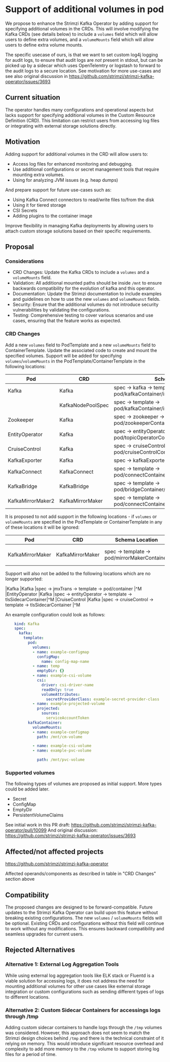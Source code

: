 # Support of additional volumes in pod

We propose to enhance the Strimzi Kafka Operator by adding support for specifying additional volumes in the CRDs. This will involve modifying the Kafka CRDs (see details below) to include a `volumes` field which will allow users to define extra volumes, and a `volumeMounts` field which will allow users to define extra volume mounts.

The specific usecase of ours, is that we want to set custom log4j logging for audit logs, to ensure that audit logs are *not* present in stdout, but can be picked up by a sidecar which uses OpenTelemtry or logstash to forward to the audit logs to a secure location.
See motivation for more use-cases and see also original discussion in <https://github.com/strimzi/strimzi-kafka-operator/issues/3693>

## Current situation

The operator handles many configurations and operational aspects but lacks support for specifying additional volumes in the Custom Resource Definition (CRD). This limitation can restrict users from accessing log files or integrating with external storage solutions directly.

## Motivation

Adding support for additional volumes in the CRD will allow users to:

 - Access log files for enhanced monitoring and debugging.
 - Use additional configurations or secret management tools that require mounting extra volumes.
 - Using for analyzing JVM issues (e.g. heap dumps)

And prepare support for future use-cases such as:

- Using Kafka Connect connectors to read/write files to/from the disk
- Using it for tiered storage
- CSI Secrets
- Adding plugins to the container image

Improve flexibility in managing Kafka deployments by allowing users to attach custom storage solutions based on their specific requirements.

## Proposal

### Considerations

- CRD Changes: Update the Kafka CRDs to include a `volumes` and a `volumeMounts` field.
- Validation: All additional mounted paths should be inside `/mnt` to ensure backwards compatibility for the evolution of kafka and this operator.
- Documentation: Update the Strimzi documentation to include examples and guidelines on how to use the new `volumes` and `volumeMounst` fields.
- Security: Ensure that the additional volumes do not introduce security vulnerabilities by validating the configurations.
- Testing: Comprehensive testing to cover various scenarios and use cases, ensuring that the feature works as expected.

### CRD Changes

Add a new `volumes` field to PodTemplate and a new `volumeMounts` field to ContainerTemplate. Update the associated code to create and mount the specified volumes. Support will be added for specifying `volumes`/`volumeMounts` in the PodTemplate/ContainerTemplate in the following locations:

|Pod              |CRD              |Schema Location                                                                       |Implementing class           |
|-----------------|-----------------|--------------------------------------------------------------------------------------|-----------------------------|
|Kafka            |Kafka            |spec -> kafka -> template -> pod/kafkaContainer/initContainer                         |KafkaCluster.java            |
|                 |KafkaNodePoolSpec|spec -> template -> pod/kafkaContainer/initContainer                                  |                             |
|Zookeeper        |Kafka            |spec -> zookeeper -> template -> pod/zookeeperContainer                               |ZookeeperCluster.java        |
|EntityOperator   |Kafka            |spec -> entityOperator -> template -> pod/topicOperatorContainer/userOperatorContainer|EntityOperator.java          |
|CruiseControl    |Kafka            |spec -> cruiseControl -> template -> pod/cruiseControlContainer                       |CruiseControl.java           |
|KafkaExporter    |Kafka            |spec -> kafkaExporter -> template -> pod/container                                    |KafkaExporter.java           |
|KafkaConnect     |KafkaConnect     |spec -> template -> pod/connectContainer/initContainer/buildContainer                 |KafkaConnectCluster.java     |
|KafkaBridge      |KafkaBridge      |spec -> template -> pod/bridgeContainer/initContainer                                 |KafkaBridgeCluster.java      |
|KafkaMirrorMaker2|KafkaMirrorMaker |spec -> template -> pod/connectContainer/initContainer/buildContainer                 |KafkaMirrorMaker2Cluster.java|


It is proposed to not add support in the following locations - if `volumes` or `volumeMounts` are specified in the PodTemplate or ContainerTemplate in any of these locations it will be ignored:

|Pod             |CRD             |Schema Location                                          |Reason                                 |
|----------------|----------------|---------------------------------------------------------|---------------------------------------|
|KafkaMirrorMaker|KafkaMirrorMaker|spec -> template -> pod/mirrorMakerContainer             |KafkaMirrorMaker has been deprecated   |

Support will also not be added to the following locations which are no longer supported:

|Kafka           |Kafka           |spec -> jmxTrans -> template -> pod/container            |^M
|EntityOperator  |Kafka           |spec -> entityOperator -> template -> tlsSidecarContainer|^M
|CruiseControl   |Kafka           |spec -> cruiseControl -> template -> tlsSidecarContainer |^M


An example configuration could look as follows:

```yaml
    kind: Kafka
    spec:
      kafka:
        template:
          pod:
            volumes:
            - name: example-configmap
              configMap:
                name: config-map-name
            - name: temp
              emptyDir: {}
            - name: example-csi-volume
              csi:
                driver: csi-driver-name
                readOnly: true
                volumeAttributes:
                  secretProviderClass: example-secret-provider-class
            - name: example-projected-volume
              projected:
                sources:
                  serviceAccountToken
          kafkaContainer:
            volumeMounts:
            - name: example-configmap
              path: /mnt/cm-volume

            - name: example-csi-volume
            - name: example-pvc-volume

              path: /mnt/pvc-volume


```

### Supported volumes

The following types of volumes are proposed as initial support. More types could be added later.

- Secret
- ConfigMap
- EmptyDir
- PersistentVolumeClaims

See initial work in this PR draft:
<https://github.com/strimzi/strimzi-kafka-operator/pull/10099>
And original discussion:
<https://github.com/strimzi/strimzi-kafka-operator/issues/3693>

## Affected/not affected projects

<https://github.com/strimzi/strimzi-kafka-operator>

Affected operands/components as described in table in "CRD Changes" section above

## Compatibility

The proposed changes are designed to be forward-compatible. Future updates to the Strimzi Kafka Operator can build upon this feature without breaking existing configurations.
The new `volumes` / `volumeMounts` fields will be optional. Existing CRDs and configurations without this field will continue to work without any modifications. This ensures backward compatibility and seamless upgrades for current users.


## Rejected Alternatives

### Alternative 1: External Log Aggregation Tools
While using external log aggregation tools like ELK stack or Fluentd is a viable solution for accessing logs, it does not address the need for mounting additional volumes for other use cases like external storage integration or custom configurations such as sending different types of logs to different locations.

### Alternative 2: Custom Sidecar Containers for accessings logs through /tmp

Adding custom sidecar containers to handle logs through the `/tmp` volumes was considered. However, this approach does not seem to match the Strimzi design choices behind `/tmp` and there is the technical constraint of it relying on memory. This would introduce significant resource overhead and complexity to add more memory to the `/tmp` volume to support storing log files for a period of time.


